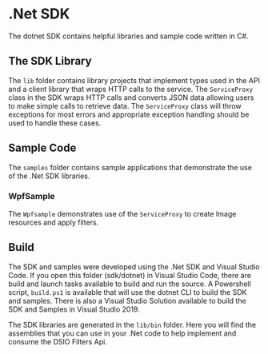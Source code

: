 # .Net SDK

The dotnet SDK contains helpful libraries and sample code written in C#.

## The SDK Library
The `lib` folder contains library projects that implement types used in the API and a client library that wraps HTTP calls to the service. The `ServiceProxy` class in the SDK wraps HTTP calls and converts JSON data allowing users to make simple calls to retrieve data. The `ServiceProxy` class will throw exceptions for most errors and appropriate exception handling should be used to handle these cases.


## Sample Code
The `samples` folder contains sample applications that demonstrate the use of the .Net SDK libraries.

### WpfSample
The `Wpfsample` demonstrates use of the `ServiceProxy` to create Image resources and apply filters.

## Build
The SDK and samples were developed using the .Net SDK and Visual Studio Code. If you open this folder (sdk/dotnet) in Visual Studio Code, there are build and launch tasks available to build and run the source. A Powershell script, `build.ps1` is available that will use the dotnet CLI to build the SDK and samples. There is also a Visual Studio Solution available to build the SDK and Samples in Visual Studio 2019.

The SDK libraries are generated in the `lib/bin` folder. Here you will find the assemblies that you can use in your .Net code to help implement and consume the DSIO Filters Api.
